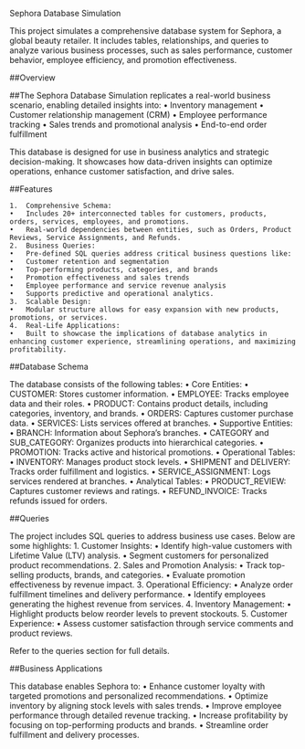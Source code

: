 Sephora Database Simulation

This project simulates a comprehensive database system for Sephora, a global beauty retailer. It includes tables, relationships, and queries to analyze various business processes, such as sales performance, customer behavior, employee efficiency, and promotion effectiveness.

##Overview

##The Sephora Database Simulation replicates a real-world business scenario, enabling detailed insights into:
	•	Inventory management
	•	Customer relationship management (CRM)
	•	Employee performance tracking
	•	Sales trends and promotional analysis
	•	End-to-end order fulfillment

This database is designed for use in business analytics and strategic decision-making. It showcases how data-driven insights can optimize operations, enhance customer satisfaction, and drive sales.

##Features

	1.	Comprehensive Schema:
	•	Includes 20+ interconnected tables for customers, products, orders, services, employees, and promotions.
	•	Real-world dependencies between entities, such as Orders, Product Reviews, Service Assignments, and Refunds.
	2.	Business Queries:
	•	Pre-defined SQL queries address critical business questions like:
	•	Customer retention and segmentation
	•	Top-performing products, categories, and brands
	•	Promotion effectiveness and sales trends
	•	Employee performance and service revenue analysis
	•	Supports predictive and operational analytics.
	3.	Scalable Design:
	•	Modular structure allows for easy expansion with new products, promotions, or services.
	4.	Real-Life Applications:
	•	Built to showcase the implications of database analytics in enhancing customer experience, streamlining operations, and maximizing profitability.

 ##Database Schema

The database consists of the following tables:
	•	Core Entities:
	•	CUSTOMER: Stores customer information.
	•	EMPLOYEE: Tracks employee data and their roles.
	•	PRODUCT: Contains product details, including categories, inventory, and brands.
	•	ORDERS: Captures customer purchase data.
	•	SERVICES: Lists services offered at branches.
	•	Supportive Entities:
	•	BRANCH: Information about Sephora’s branches.
	•	CATEGORY and SUB_CATEGORY: Organizes products into hierarchical categories.
	•	PROMOTION: Tracks active and historical promotions.
	•	Operational Tables:
	•	INVENTORY: Manages product stock levels.
	•	SHIPMENT and DELIVERY: Tracks order fulfillment and logistics.
	•	SERVICE_ASSIGNMENT: Logs services rendered at branches.
	•	Analytical Tables:
	•	PRODUCT_REVIEW: Captures customer reviews and ratings.
	•	REFUND_INVOICE: Tracks refunds issued for orders.

 ##Queries

The project includes SQL queries to address business use cases. Below are some highlights:
	1.	Customer Insights:
	•	Identify high-value customers with Lifetime Value (LTV) analysis.
	•	Segment customers for personalized product recommendations.
	2.	Sales and Promotion Analysis:
	•	Track top-selling products, brands, and categories.
	•	Evaluate promotion effectiveness by revenue impact.
	3.	Operational Efficiency:
	•	Analyze order fulfillment timelines and delivery performance.
	•	Identify employees generating the highest revenue from services.
	4.	Inventory Management:
	•	Highlight products below reorder levels to prevent stockouts.
	5.	Customer Experience:
	•	Assess customer satisfaction through service comments and product reviews.

Refer to the queries section for full details.

##Business Applications

This database enables Sephora to:
	•	Enhance customer loyalty with targeted promotions and personalized recommendations.
	•	Optimize inventory by aligning stock levels with sales trends.
	•	Improve employee performance through detailed revenue tracking.
	•	Increase profitability by focusing on top-performing products and brands.
	•	Streamline order fulfillment and delivery processes.
